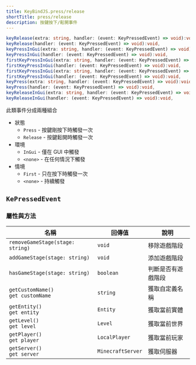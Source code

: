 ```yaml
---
title: KeyBindJS.press/release
shortTitle: press/release
description: 按鍵按下/鬆開事件
---
```


```ts title="@at client"
keyRelease(extra: string, handler: (event: KeyPressedEvent) => void):void,
keyRelease(handler: (event: KeyPressedEvent) => void):void,
keyPressInGui(extra: string, handler: (event: KeyPressedEvent) => void):void,
keyPressInGui(handler: (event: KeyPressedEvent) => void):void,
firstKeyPressInGui(extra: string, handler: (event: KeyPressedEvent) => void):void,
firstKeyPressInGui(handler: (event: KeyPressedEvent) => void):void,
firstKeyPressInGui(extra: string, handler: (event: KeyPressedEvent) => void):void,
firstKeyPressInGui(handler: (event: KeyPressedEvent) => void):void,
keyPress(extra: string, handler: (event: KeyPressedEvent) => void):void,
keyPress(handler: (event: KeyPressedEvent) => void):void,
keyReleaseInGui(extra: string, handler: (event: KeyPressedEvent) => void):void,
keyReleaseInGui(handler: (event: KeyPressedEvent) => void):void,
```

此類事件分成兩種組合

- 狀態
  - `Press` - 按鍵剛按下時觸發一次
  - `Release` - 按鍵鬆開時觸發一次
- 環境
  - `InGui` - 僅在 GUI 中觸發
  - `<none>` - 在任何情況下觸發
- 情境
  - `First` - 只在按下時觸發一次
  - `<none>` - 持續觸發

## `KePressedEvent`

### 屬性與方法

| 名稱                                    | 回傳值            | 說明               |
| --------------------------------------- | ----------------- | ------------------ |
| `removeGameStage(stage: string)`        | `void`            | 移除遊戲階段       |
| `addGameStage(stage: string)`           | `void`            | 添加遊戲階段       |
| `hasGameStage(stage: string)`           | `boolean`         | 判斷是否有遊戲階段 |
| `getCustomName()` <br> `get customName` | `string`          | 獲取自定義名稱     |
| `getEntity()` <br> `get entity`         | `Entity`          | 獲取當前實體       |
| `getLevel()` <br> `get level`           | `Level`           | 獲取當前世界       |
| `getPlayer()` <br> `get player`         | `LocalPlayer`     | 獲取當前玩家       |
| `getServer()` <br> `get server`         | `MinecraftServer` | 獲取伺服器         |